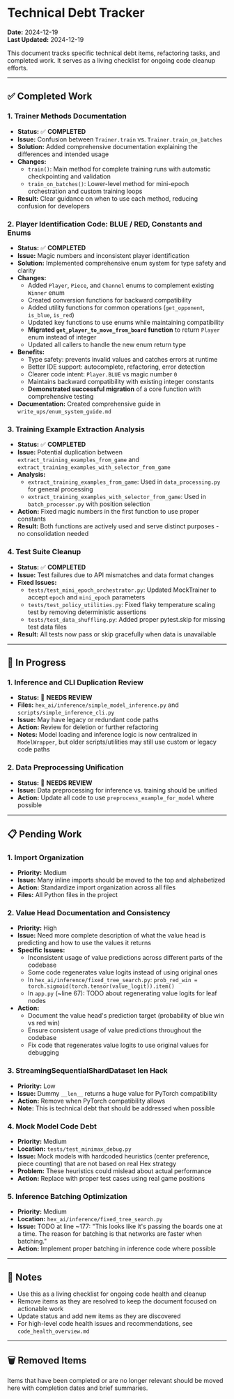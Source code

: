 # Technical Debt Tracker

**Date:** 2024-12-19  
**Last Updated:** 2024-12-19

This document tracks specific technical debt items, refactoring tasks, and completed work. It serves as a living checklist for ongoing code cleanup efforts.

---

## ✅ Completed Work

### 1. Trainer Methods Documentation
- **Status:** ✅ **COMPLETED**
- **Issue:** Confusion between `Trainer.train` vs. `Trainer.train_on_batches`
- **Solution:** Added comprehensive documentation explaining the differences and intended usage
- **Changes:**
  - `train()`: Main method for complete training runs with automatic checkpointing and validation
  - `train_on_batches()`: Lower-level method for mini-epoch orchestration and custom training loops
- **Result:** Clear guidance on when to use each method, reducing confusion for developers

### 2. Player Identification Code: BLUE / RED, Constants and Enums
- **Status:** ✅ **COMPLETED**
- **Issue:** Magic numbers and inconsistent player identification
- **Solution:** Implemented comprehensive enum system for type safety and clarity
- **Changes:**
  - Added `Player`, `Piece`, and `Channel` enums to complement existing `Winner` enum
  - Created conversion functions for backward compatibility
  - Added utility functions for common operations (`get_opponent`, `is_blue`, `is_red`)
  - Updated key functions to use enums while maintaining compatibility
  - **Migrated `get_player_to_move_from_board` function** to return `Player` enum instead of integer
  - Updated all callers to handle the new enum return type
- **Benefits:**
  - Type safety: prevents invalid values and catches errors at runtime
  - Better IDE support: autocomplete, refactoring, error detection
  - Clearer code intent: `Player.BLUE` vs magic number `0`
  - Maintains backward compatibility with existing integer constants
  - **Demonstrated successful migration** of a core function with comprehensive testing
- **Documentation:** Created comprehensive guide in `write_ups/enum_system_guide.md`

### 3. Training Example Extraction Analysis
- **Status:** ✅ **COMPLETED**
- **Issue:** Potential duplication between `extract_training_examples_from_game` and `extract_training_examples_with_selector_from_game`
- **Analysis:**
  - `extract_training_examples_from_game`: Used in `data_processing.py` for general processing
  - `extract_training_examples_with_selector_from_game`: Used in `batch_processor.py` with position selection
- **Action:** Fixed magic numbers in the first function to use proper constants
- **Result:** Both functions are actively used and serve distinct purposes - no consolidation needed

### 4. Test Suite Cleanup
- **Status:** ✅ **COMPLETED**
- **Issue:** Test failures due to API mismatches and data format changes
- **Fixed Issues:**
  - `tests/test_mini_epoch_orchestrator.py`: Updated MockTrainer to accept `epoch` and `mini_epoch` parameters
  - `tests/test_policy_utilities.py`: Fixed flaky temperature scaling test by removing deterministic assertions
  - `tests/test_data_shuffling.py`: Added proper pytest.skip for missing test data files
- **Result:** All tests now pass or skip gracefully when data is unavailable

---

## 🔄 In Progress

### 1. Inference and CLI Duplication Review
- **Status:** 🔄 **NEEDS REVIEW**
- **Files:** `hex_ai/inference/simple_model_inference.py` and `scripts/simple_inference_cli.py`
- **Issue:** May have legacy or redundant code paths
- **Action:** Review for deletion or further refactoring
- **Notes:** Model loading and inference logic is now centralized in `ModelWrapper`, but older scripts/utilities may still use custom or legacy code paths

### 2. Data Preprocessing Unification
- **Status:** 🔄 **NEEDS REVIEW**
- **Issue:** Data preprocessing for inference vs. training should be unified
- **Action:** Update all code to use `preprocess_example_for_model` where possible

---

## 📋 Pending Work

### 1. Import Organization
- **Priority:** Medium
- **Issue:** Many inline imports should be moved to the top and alphabetized
- **Action:** Standardize import organization across all files
- **Files:** All Python files in the project

### 2. Value Head Documentation and Consistency
- **Priority:** High
- **Issue:** Need more complete description of what the value head is predicting and how to use the values it returns
- **Specific Issues:**
  - Inconsistent usage of value predictions across different parts of the codebase
  - Some code regenerates value logits instead of using original ones
  - In `hex_ai/inference/fixed_tree_search.py`: `prob_red_win = torch.sigmoid(torch.tensor(value_logit)).item()`
  - In `app.py` (~line 67): TODO about regenerating value logits for leaf nodes
- **Action:** 
  - Document the value head's prediction target (probability of blue win vs red win)
  - Ensure consistent usage of value predictions throughout the codebase
  - Fix code that regenerates value logits to use original values for debugging

### 3. StreamingSequentialShardDataset __len__ Hack
- **Priority:** Low
- **Issue:** Dummy `__len__` returns a huge value for PyTorch compatibility
- **Action:** Remove when PyTorch compatibility allows
- **Note:** This is technical debt that should be addressed when possible

### 4. Mock Model Code Debt
- **Priority:** Medium
- **Location:** `tests/test_minimax_debug.py`
- **Issue:** Mock models with hardcoded heuristics (center preference, piece counting) that are not based on real Hex strategy
- **Problem:** These heuristics could mislead about actual performance
- **Action:** Replace with proper test cases using real game positions

### 5. Inference Batching Optimization
- **Priority:** Medium
- **Location:** `hex_ai/inference/fixed_tree_search.py`
- **Issue:** TODO at line ~177: "This looks like it's passing the boards one at a time. The reason for batching is that networks are faster when batching."
- **Action:** Implement proper batching in inference code where possible

---

## 📝 Notes

- Use this as a living checklist for ongoing code health and cleanup
- Remove items as they are resolved to keep the document focused on actionable work
- Update status and add new items as they are discovered
- For high-level code health issues and recommendations, see `code_health_overview.md`

---

## 🗑️ Removed Items

Items that have been completed or are no longer relevant should be moved here with completion dates and brief summaries. 